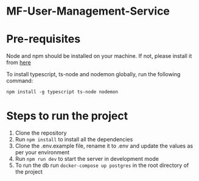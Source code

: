 # MF-User-Management-Service

# Pre-requisites
Node and npm should be installed on your machine. If not, please install it from [here](https://nodejs.org/en/download/)

To install typescript, ts-node and nodemon globally, run the following command:
```
npm install -g typescript ts-node nodemon
```

# Steps to run the project
1. Clone the repository
2. Run `npm install` to install all the dependencies
3. Clone the .env.example file, rename it to .env and update the values as per your environment
4. Run `npm run dev` to start the server in development mode
5. To run the db run `docker-compose up postgres` in the root directory of the project